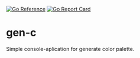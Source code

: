 [![Go Reference](https://pkg.go.dev/badge/github.com/steelWinds/gen-c.svg)](https://pkg.go.dev/github.com/steelWinds/gen-c)
[![Go Report Card](https://goreportcard.com/badge/github.com/steelWinds/gen-c)](https://goreportcard.com/report/github.com/steelWinds/gen-c)

# gen-c
Simple console-aplication for generate color palette.
